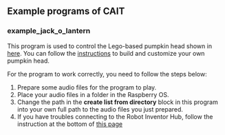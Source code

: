 ## Example programs of CAIT

### example_jack_o_lantern

This program is used to control the Lego-based pumpkin head shown in [here](https://twitter.com/CorticTechnolo1/status/1444078577520037889). You can follow the [instructions](../../resources/jack-o’-lantern_build.pdf) to build and customize your own pumpkin head.

For the program to work correctly, you need to follow the steps below:

1. Prepare some audio files for the program to play.
2. Place your audio files in a folder in the Raspberry OS. 
3. Change the path in the **create list from directory** block in this program into your own full path to the audio files you just prepared. 
4. If you have troubles connecting to the Robot Inventor Hub, follow the instruction at the bottom of [this page](https://github.com/cortictechnology/cait/wiki/1.1-LEGO-Mindstorms-Setup)
